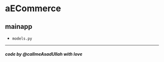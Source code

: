 
# **aECommerce**

## **mainapp**

- <code>models.py</code>

---

#### *code by **@callmeAsadUllah** with love*